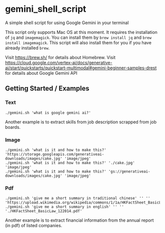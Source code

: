 # gemini_shell_script

A simple shell script for using Google Gemini in your terminal

This script only supports Mac OS at this moment.
It requires the installation of `jq` and `imagemagick`. You can install them by `brew install jq` and `brew install imagemagick`. This script will also install them for you if you have already installed `brew`.

Visit https://brew.sh/ for details about Homebrew.
Visit https://cloud.google.com/vertex-ai/docs/generative-ai/start/quickstarts/quickstart-multimodal#gemini-beginner-samples-drest for details about Google Gemini API

## Getting Started / Examples

### Text
```
./gemini.sh 'what is google gemini ai?'
```
Another example is to extract skills from job description scrapped from job boards.


### Image
```
./gemini.sh 'what is it and how to make this?' 'https://storage.googleapis.com/generativeai-downloads/images/cake.jpg' 'image/jpeg'
./gemini.sh 'what is it and how to make this?' './cake.jpg' 'image/jpeg'
./gemini.sh 'what is it and how to make this?' 'gs://generativeai-downloads/images/cake.jpg' 'image/jpeg'
```

### Pdf
```
./gemini.sh 'give me a short summary in traditional chinese' '' '' 'https://upload.wikimedia.org/wikipedia/commons/1/1a/HKFactSheet_BasicLaw_122014.pdf'
./gemini.sh 'give me a short summary in english' '' '' './HKFactSheet_BasicLaw_122014.pdf'
```
Another example is to extract financial information from the annual report (in pdf) of listed companies.
